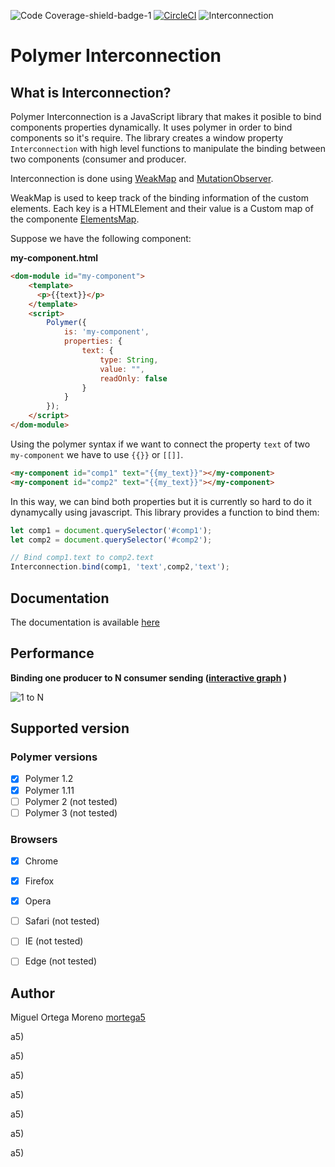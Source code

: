 ![Code Coverage-shield-badge-1](https://img.shields.io/badge/Code%20Coverage-97.92%25-brightgreen.svg)
[![CircleCI](https://circleci.com/gh/DeusCoNWeT/interconnection/tree/master.svg?style=svg)](https://circleci.com/gh/DeusCoNWeT/interconnection/tree/master)
![Interconnection](https://i.imgur.com/HOFmZy3.png)

# Polymer Interconnection

## What is Interconnection?
Polymer Interconnection is a JavaScript library that makes it posible to bind components properties dynamically. It uses polymer in order to bind components so it's require.
The library creates a window property `Interconnection` with high level functions to manipulate the binding between two components (consumer and producer. 

Interconnection is done using [WeakMap](https://developer.mozilla.org/en-US/docs/Web/JavaScript/Reference/Global_Objects/WeakMap) and [MutationObserver](https://developer.mozilla.org/en-US/docs/Web/API/MutationObserver). 

WeakMap is used to keep track of the binding information of the custom elements. Each key is a HTMLElement and their value is a Custom map of the componente [ElementsMap](https://deusconwet.github.io/interconnection/ElementMap.html).

Suppose we have the following component:

**my-component.html**
```html
<dom-module id="my-component">
    <template>
      <p>{{text}}</p>
    </template>
    <script>
        Polymer({
            is: 'my-component',
            properties: {
                text: {
                    type: String,
                    value: "",
                    readOnly: false
                }
            }
        });
    </script>
</dom-module>
```

Using the polymer syntax if we want to connect the property `text` of two `my-component` we have to use `{{}}` or `[[]]`.

```html
<my-component id="comp1" text="{{my_text}}"></my-component>
<my-component id="comp2" text="{{my_text}}"></my-component>
```

In this way, we can bind both properties but it is currently so hard to do it dynamycally using javascript. This library provides a function to bind them:

```javascript
let comp1 = document.querySelector('#comp1');
let comp2 = document.querySelector('#comp2');

// Bind comp1.text to comp2.text
Interconnection.bind(comp1, 'text',comp2,'text');
```

## Documentation
The documentation is available [here](https://deusconwet.github.io/interconnection)

## Performance

**Binding one producer to N consumer sending  ([interactive graph](https://docs.google.com/spreadsheets/d/e/2PACX-1vQIeEXMiUgyG8PX870wD2yv8yeQVqdP7wXIUFLcOyPwbQEafgALYMpvLqu-uv8ikvvukg-9W-SS6zMZ/pubchart?oid=262117739&format=interactive)
)**

![1 to N](https://i.imgur.com/GQiu6X4.png)

## Supported version

### Polymer versions
- [x] Polymer 1.2
- [x] Polymer 1.11
- [ ] Polymer 2 (not tested)
- [ ] Polymer 3 (not tested)

### Browsers

- [x] Chrome
- [x] Firefox
- [x] Opera
- [ ] Safari (not tested)
- [ ] IE (not tested)
- [ ] Edge (not tested)


## Author

Miguel Ortega Moreno [mortega5](https://github.com/mortega5)

a5)

a5)

a5)

a5)

a5)

a5)



a5)

